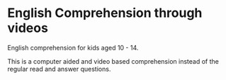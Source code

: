 # English Comprehension through videos

English comprehension for kids aged 10 - 14. 

This is a computer aided and video based comprehension instead of the regular read and answer questions.
